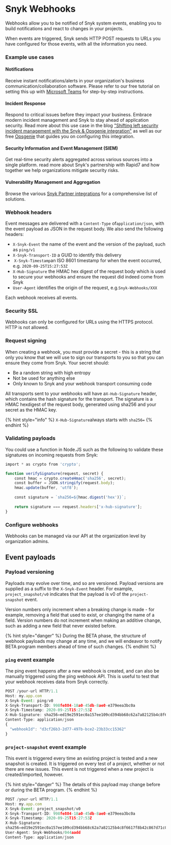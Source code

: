 # Snyk Webhooks

Webhooks allow you to be notified of Snyk system events, enabling you to build notifications and react to changes in your projects.

When events are triggered, Snyk sends HTTP POST requests to URLs you have configured for those events, with all the information you need.

### Example use cases

#### Notifications

Receive instant notifications/alerts in your organization's business communication/collaboration software. Please refer to our free tutorial on setting this up with [Microsoft Teams](../../partner-workshops/microsoft-azure/notifications-in-microsoft-teams/) for step-by-step instructions.

#### Incident Response

Respond to critical issues before they impact your business. Embrace modern incident management and Snyk to stay ahead of application security. Read more about this use case in the blog ["Shifting left security incident management with the Snyk & Opsgenie integration"](https://snyk.io/blog/security-incident-management-snyk-opsgenie-integration/) as well as our free  [Opsgenie](../../partner-workshops/atlassian/opsgenie/) that guides you on configuring this integration. 

#### Security Information and Event Management \(SIEM\)

Get real-time security alerts aggregated across various sources into a single platform. read more about Snyk's partnership with Rapid7 and how together we help organizations mitigate security risks.

#### Vulnerability Management and Aggregation

Browse the various [Snyk Partner integrations](https://support.snyk.io/hc/en-us/sections/360003642858-Vulnerability-Management-Tools) for a comprehensive list of solutions.

### Webhook headers

Event messages are delivered with a ​`Content-Type​` of ​`application/json`,​ with the event payload as JSON in the request body. We also send the following headers:

* `X-Snyk-Event` the name of the event and the version of the payload, such as `ping/v1`
* `X-Snyk-Transport-ID` a GUID to identify this delivery
* ​ `X-Snyk-Timestamp`an ISO 8601 timestamp for when the event occurred, e.g. `2020-09-25T15:27:53Z`
* `X-Hub-Signature` the HMAC hex digest of the request body which is used to secure your webhooks and ensure the request did indeed come from Snyk
* `User-Agent​` identifies the origin of the request, e.g. ​`Snyk-Webhooks/XXX`

Each webhook receives all events.

### Security SSL

Webhooks can only be configured for URLs using the HTTPS protocol. HTTP is not allowed.

### Request signing

When creating a webhook, you must provide a ​secret​ - this is a string that only you know that we will use to sign our transports to you so that you can ensure they come from Snyk. Your secret should:

* Be a random string with high entropy
* Not be used for anything else
* Only known to Snyk and your webhook transport consuming code

All transports sent to your webhooks will have a ​`X-Hub-Signature` ​header, which contains the hash signature for the transport. The signature is a HMAC hexdigest of the request body, generated using sha256 and your secret as the HMAC key.

{% hint style="info" %}
`X-Hub-Signature​`always starts with​ `sha256=`
{% endhint %}

### Validating payloads

You could use a function in Node.JS such as the following to validate these signatures on incoming requests from Snyk:

```javascript
import​ * ​as​ crypto ​from​ ​'crypto'​;

function​ ​verifySignature​(request, secret) {
    const​ hmac = crypto.createHmac(​'sha256'​, secret); 
    ​const​ buffer = ​JSON​.stringify(request.body); 
    hmac.update(buffer, ​'utf8'​);
    
    const​ signature = ​`sha256=${hmac.digest('hex')}`​;
    
    return signature === request.headers['x-hub-signature'​];
} 
```

### Configure webhooks

Webhooks can be managed via our API at the organization level by organization admins.

## Event payloads

### Payload versioning

Payloads may evolve over time, and so are versioned. Payload versions are supplied as a suffix to the `X-Snyk-Event` ​header. For example, ​`project_snapshot/v0​` indicates that the payload is v0 of the `project-snapshot` ​event.

Version numbers only increment when a breaking change is made - for example, removing a field that used to exist, or changing the name of a field. Version numbers do not increment when making an additive change, such as adding a new field that never existed before.

{% hint style="danger" %}
During the BETA phase, the structure of webhook payloads may change at any time, and we will endeavor to notify BETA program members ahead of time of such changes.
{% endhint %}

### `ping` event example

The ping event happens after a new webhook is created, and can also be manually triggered using the ping webhook API. This is useful to test that your webhook receives data from Snyk correctly.

```javascript
POST /your-url HTTP/1.1
Host: my.app.com
X-Snyk-Event: ping/v0
X-Snyk-Transport-ID: 998fe884-18a0-45db-8ae0-e379eea3bc0a
X-Snyk-Timestamp: 2020-09-25T15:27:53Z
X-Hub-Signature: sha256=ed19e2591ec0a157ee109cd394bb68c62a7a82125b4c8f6617f8b42c867d71c0 User-Agent: Snyk-Webhooks/044aadd
Content-Type: application/json
{
  "webhookId"​: ​"d3cf26b3-2d77-497b-bce2-23b33cc15362"
}
```

### `project-snapshot` event example

This event is triggered every time an existing project is tested and a new snapshot is created. It is triggered on every test of a project, whether or not there are new issues. This event is ​not​ triggered when a new project is created/imported, however.

{% hint style="danger" %}
The details of this payload may change before or during the BETA program.
{% endhint %}

```javascript
POST /your-url HTTP/1.1
Host: my.app.com
X-Snyk-Event: project_snapshot/v0
X-Snyk-Transport-ID: 998fe884-18a0-45db-8ae0-e379eea3bc0a
X-Snyk-Timestamp: 2020-09-25T15:27:53Z
X-Hub-Signature:
sha256=ed19e2591ec0a157ee109cd394bb68c62a7a82125b4c8f6617f8b42c867d71c0
User-Agent: Snyk-Webhooks/044aadd
Content-Type: application/json
```



